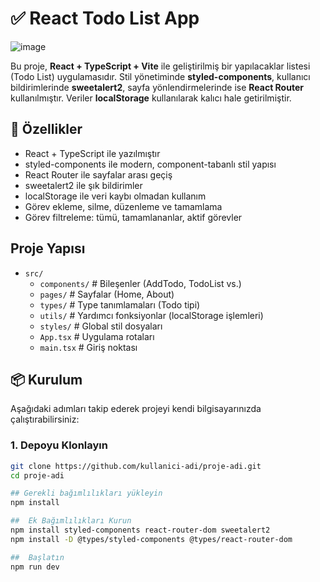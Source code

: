 # ✅ React Todo List App


![image](https://github.com/user-attachments/assets/f80d02d8-1c5d-4c05-b25f-8dc5eaf58ecb)


Bu proje, **React + TypeScript + Vite** ile geliştirilmiş bir yapılacaklar listesi (Todo List) uygulamasıdır. Stil yönetiminde **styled-components**, kullanıcı bildirimlerinde **sweetalert2**, sayfa yönlendirmelerinde ise **React Router** kullanılmıştır. Veriler **localStorage** kullanılarak kalıcı hale getirilmiştir.

## 🚀 Özellikler

- React + TypeScript ile yazılmıştır
- styled-components ile modern, component-tabanlı stil yapısı
- React Router ile sayfalar arası geçiş
- sweetalert2 ile şık bildirimler
- localStorage ile veri kaybı olmadan kullanım
- Görev ekleme, silme, düzenleme ve tamamlama
- Görev filtreleme: tümü, tamamlananlar, aktif görevler

## Proje Yapısı

- `src/`
  - `components/`       # Bileşenler (AddTodo, TodoList vs.)
  - `pages/`            # Sayfalar (Home, About)
  - `types/`            # Type tanımlamaları (Todo tipi)
  - `utils/`            # Yardımcı fonksiyonlar (localStorage işlemleri)
  - `styles/`           # Global stil dosyaları
  - `App.tsx`           # Uygulama rotaları
  - `main.tsx`          # Giriş noktası


## 📦 Kurulum

Aşağıdaki adımları takip ederek projeyi kendi bilgisayarınızda çalıştırabilirsiniz:

### 1. Depoyu Klonlayın

```bash
git clone https://github.com/kullanici-adi/proje-adi.git
cd proje-adi

## Gerekli bağımlılıkları yükleyin
npm install

##  Ek Bağımlılıkları Kurun 
npm install styled-components react-router-dom sweetalert2
npm install -D @types/styled-components @types/react-router-dom

##  Başlatın
npm run dev
